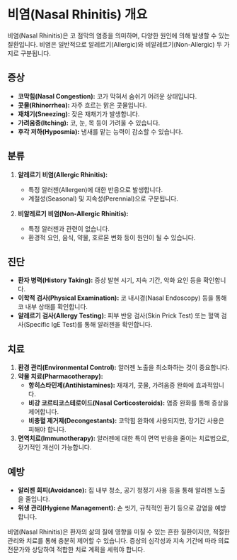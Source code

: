 # 비염(Nasal Rhinitis) 개요

비염(Nasal Rhinitis)은 코 점막의 염증을 의미하며, 다양한 원인에 의해 발생할 수 있는 질환입니다. 비염은 일반적으로 알레르기(Allergic)와 비알레르기(Non-Allergic) 두 가지로 구분됩니다.

## 증상

- **코막힘(Nasal Congestion):** 코가 막혀서 숨쉬기 어려운 상태입니다.
- **콧물(Rhinorrhea):** 자주 흐르는 맑은 콧물입니다.
- **재채기(Sneezing):** 잦은 재채기가 발생합니다.
- **가려움증(Itching):** 코, 눈, 목 등이 가려울 수 있습니다.
- **후각 저하(Hyposmia):** 냄새를 맡는 능력이 감소할 수 있습니다.

## 분류

1. **알레르기 비염(Allergic Rhinitis):**
   - 특정 알러젠(Allergen)에 대한 반응으로 발생합니다.
   - 계절성(Seasonal) 및 지속성(Perennial)으로 구분됩니다.
   
2. **비알레르기 비염(Non-Allergic Rhinitis):**
   - 특정 알러젠과 관련이 없습니다.
   - 환경적 요인, 음식, 약물, 호르몬 변화 등이 원인이 될 수 있습니다.

## 진단

- **환자 병력(History Taking):** 증상 발현 시기, 지속 기간, 악화 요인 등을 확인합니다.
- **이학적 검사(Physical Examination):** 코 내시경(Nasal Endoscopy) 등을 통해 코 내부 상태를 확인합니다.
- **알레르기 검사(Allergy Testing):** 피부 반응 검사(Skin Prick Test) 또는 혈액 검사(Specific IgE Test)를 통해 알러젠을 확인합니다.

## 치료

1. **환경 관리(Environmental Control):** 알러젠 노출을 최소화하는 것이 중요합니다.
2. **약물 치료(Pharmacotherapy):**
   - **항히스타민제(Antihistamines):** 재채기, 콧물, 가려움증 완화에 효과적입니다.
   - **비강 코르티코스테로이드(Nasal Corticosteroids):** 염증 완화를 통해 증상을 제어합니다.
   - **비충혈 제거제(Decongestants):** 코막힘 완화에 사용되지만, 장기간 사용은 피해야 합니다.
3. **면역치료(Immunotherapy):** 알러젠에 대한 특이 면역 반응을 줄이는 치료법으로, 장기적인 개선이 가능합니다.

## 예방

- **알러젠 회피(Avoidance):** 집 내부 청소, 공기 청정기 사용 등을 통해 알러젠 노출을 줄입니다.
- **위생 관리(Hygiene Management):** 손 씻기, 규칙적인 환기 등으로 감염을 예방합니다.

비염(Nasal Rhinitis)은 환자의 삶의 질에 영향을 미칠 수 있는 흔한 질환이지만, 적절한 관리와 치료를 통해 충분히 제어할 수 있습니다. 증상의 심각성과 지속 기간에 따라 의료 전문가와 상담하여 적합한 치료 계획을 세워야 합니다.